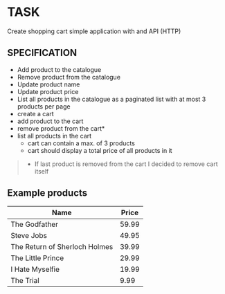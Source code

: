 # TASK
Create shopping cart simple application with and API (HTTP)

## SPECIFICATION
 - Add product to the catalogue
 - Remove product from the catalogue
 - Update product name
 - Update product price
 - List all products in the catalogue as a paginated list with at most 3 products per page
 - create a cart
 - add product to the cart
 - remove product from the cart*
 - list all products in the cart
    - cart can contain a max. of 3 products
    - cart should display a total price of all products in it
    
 > * If last product is removed from the cart I decided to remove cart itself
 ## Example products
 | Name | Price |
 |---|---|
 The Godfather|59.99
 Steve Jobs|49.95
 The Return of Sherloch Holmes|39.99
 The Little Prince|29.99
 I Hate Myselfie|19.99
 The Trial|9.99
 